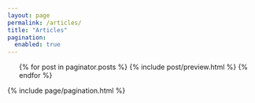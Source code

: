 ```yaml
---
layout: page
permalink: /articles/
title: "Articles"
pagination:
  enabled: true
---
```


<ul class="post-list">
  {% for post in paginator.posts %}
    {% include post/preview.html %}
  {% endfor %}
</ul>

{% include page/pagination.html %}
</div>